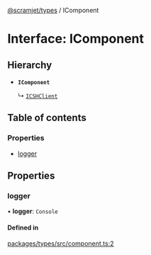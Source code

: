 [@scramjet/types](../README.md) / IComponent

# Interface: IComponent

## Hierarchy

- **`IComponent`**

  ↳ [`ICSHClient`](icshclient.md)

## Table of contents

### Properties

- [logger](icomponent.md#logger)

## Properties

### logger

• **logger**: `Console`

#### Defined in

[packages/types/src/component.ts:2](https://github.com/scramjet-cloud-platform/scramjet-csi-dev/blob/d294535a/packages/types/src/component.ts#L2)
